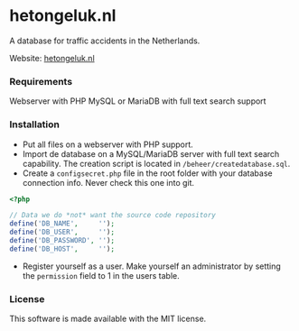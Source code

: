 # hetongeluk.nl

A database for traffic accidents in the Netherlands.

Website: [hetongeluk.nl](https://www.hetongeluk.nl)

### Requirements ###
Webserver with PHP
MySQL or MariaDB with full text search support

### Installation ###
* Put all files on a webserver with PHP support. 
* Import de database on a MySQL/MariaDB server with full text search capability. The creation script is located in `/beheer/createdatabase.sql`.
* Create a `configsecret.php` file in the root folder with your database connection info. Never check this one into git.
```PHP
<?php

// Data we do *not* want the source code repository
define('DB_NAME',     '');
define('DB_USER',     '');
define('DB_PASSWORD', '');
define('DB_HOST',     '');
```
* Register yourself as a user. Make yourself an administrator by setting the `permission` field to 1 in the users table.

### License ###
This software is made available with the MIT license.